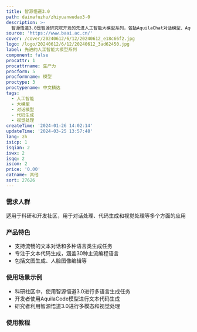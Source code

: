 ```yaml
---
title: 智源悟道3.0
path: daimafuzhu/zhiyuanwudao3-0
description: >-
  智源悟道3.0是智源研究院开发的先进人工智能大模型系列，包括AquilaChat对话模型、AquilaCode文本代码生成大模型以及多种视觉大模型。产品功能涵盖流畅的文本对话、多语言生成任务、文本代码生成、多模态和视觉处理等。其特点包括多样化、高性能、开源、多语言支持和可扩展性。适用于多种芯片架构和深度学习框架，主要面向科研和开发社区，开源免费。
source: 'https://www.baai.ac.cn/'
cover: /cover/20240612/6/12/20240612_e18c66f2.jpg
logo: /logo/20240612/6/12/20240612_3ad62450.jpg
label: 先进的人工智能大模型系列
component: false
procattr: 1
procattrname: 生产力
procform: 5
procformname: 模型
proctype: 3
proctypename: 中文精选
tags:
  - 人工智能
  - 大模型
  - 对话模型
  - 代码生成
  - 视觉处理
createTime: '2024-01-26 14:02:14'
updateTime: '2024-03-25 13:57:48'
lang: zh
isicp: 1
isqian: 2
iswx: 2
isqq: 2
iscom: 2
price: '0.00'
catname: 其他
sort: 27626
---
```




### 需求人群
适用于科研和开发社区，用于对话处理、代码生成和视觉处理等多个方面的应用

### 产品特色
- 支持流畅的文本对话和多种语言类生成任务
- 专注于文本代码生成，涵盖30种主流编程语言
- 包括文图生成、人脸图像编辑等

### 使用场景示例
- 科研社区中，使用智源悟道3.0进行多语言生成任务
- 开发者使用AquilaCode模型进行文本代码生成
- 研究者利用智源悟道3.0进行多模态和视觉处理

### 使用教程


  
